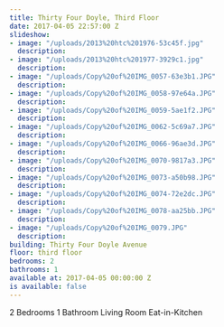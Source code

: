 ```yaml
---
title: Thirty Four Doyle, Third Floor
date: 2017-04-05 22:57:00 Z
slideshow:
- image: "/uploads/2013%20htc%201976-53c45f.jpg"
  description:
- image: "/uploads/2013%20htc%201977-3929c1.jpg"
  description:
- image: "/uploads/Copy%20of%20IMG_0057-63e3b1.JPG"
  description:
- image: "/uploads/Copy%20of%20IMG_0058-97e64a.JPG"
  description:
- image: "/uploads/Copy%20of%20IMG_0059-5ae1f2.JPG"
  description:
- image: "/uploads/Copy%20of%20IMG_0062-5c69a7.JPG"
  description:
- image: "/uploads/Copy%20of%20IMG_0066-96ae3d.JPG"
  description:
- image: "/uploads/Copy%20of%20IMG_0070-9817a3.JPG"
  description:
- image: "/uploads/Copy%20of%20IMG_0073-a50b98.JPG"
  description:
- image: "/uploads/Copy%20of%20IMG_0074-72e2dc.JPG"
  description:
- image: "/uploads/Copy%20of%20IMG_0078-aa25bb.JPG"
  description:
- image: "/uploads/Copy%20of%20IMG_0079.JPG"
  description:
building: Thirty Four Doyle Avenue
floor: third floor
bedrooms: 2
bathrooms: 1
available at: 2017-04-05 00:00:00 Z
is available: false
---
```


2 Bedrooms
1 Bathroom
Living Room
Eat-in-Kitchen
